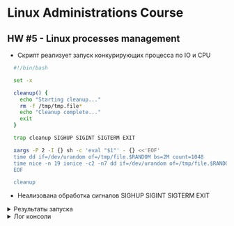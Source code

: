 # Linux Administrations Course

## HW #5 - Linux processes management

- Скрипт реализует запуск конкурирующих процесса по IO и CPU

```bash
  #!/bin/bash

  set -x

  cleanup() {
    echo "Starting cleanup..."
    rm -f /tmp/tmp.file*
    echo "Cleanup complete..."
    exit
  }

  trap cleanup SIGHUP SIGINT SIGTERM EXIT

  xargs -P 2 -I {} sh -c 'eval "$1"' - {} <<'EOF'
  time dd if=/dev/urandom of=/tmp/file.$RANDOM bs=2M count=1048
  time nice -n 19 ionice -c2 -n7 dd if=/dev/urandom of=/tmp/file.$RANDOM bs=2M count=1048
  EOF

  cleanup

  ```

- Hеализована обработка сигналов SIGHUP SIGINT SIGTERM EXIT

 <details><summary>Результаты запуска</summary><p>
  
  - htop
  ![htop](https://i.imgur.com/ZU9xua1.png)

  - iotop
  ![iotop](https://i.imgur.com/W3JtyPp.png)

  </p></details>

 <details><summary>Лог консоли</summary><p>

    otuslinux: + trap cleanup SIGHUP SIGINT SIGTERM EXIT
    otuslinux: + xargs -P 2 -I '{}' sh -c 'eval "$1"' - '{}'
    otuslinux: 1048+0 records in
    otuslinux: 1048+0 records out
    otuslinux: 2197815296 bytes (2.2 GB) copied, 44.6668 s, 49.2 MB/s
    otuslinux: 
    otuslinux: real     0m44.673s
    otuslinux: user     0m0.013s
    otuslinux: sys      0m39.222s
    otuslinux: 1048+0 records in
    otuslinux: 1048+0 records out
    otuslinux: 2197815296 bytes (2.2 GB) copied, 45.0834 s, 48.8 MB/s
    otuslinux: 
    otuslinux: real     0m45.092s
    otuslinux: user     0m0.009s
    otuslinux: sys      0m39.420s
    otuslinux: Starting cleanup...
    otuslinux: + cleanup
    otuslinux: + echo 'Starting cleanup...'
    otuslinux: + rm -f '/tmp/tmp.file*'
    otuslinux: Cleanup complete...
    otuslinux: Starting cleanup...
    otuslinux: + echo 'Cleanup complete...'
    otuslinux: + exit
    otuslinux: + cleanup
    otuslinux: + echo 'Starting cleanup...'
    otuslinux: + rm -f '/tmp/tmp.file*'
    otuslinux: Cleanup complete...
    otuslinux: + echo 'Cleanup complete...'
    otuslinux: + exit

  </p></details>
